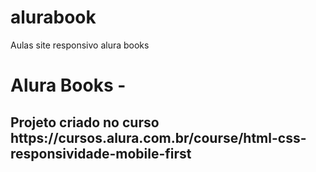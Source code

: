 # alurabook
Aulas site responsivo alura books

<h1> Alura Books -  </h1>

<h2> Projeto criado no curso https://cursos.alura.com.br/course/html-css-responsividade-mobile-first </h2>

